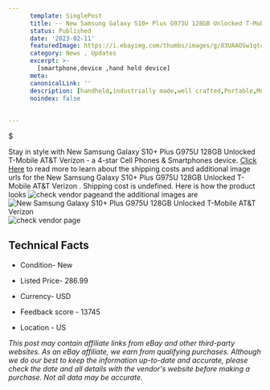 ```yaml
---
      template: SinglePost
      title: -- New Samsung Galaxy S10+ Plus G975U 128GB Unlocked T-Mobile AT&T Verizon 
      status: Published
      date: '2023-02-11'
      featuredImage: https://i.ebayimg.com/thumbs/images/g/83UAAOSw1qtc5s-e/s-l225.jpg
      category: News , Updates
      excerpt: >-
        [smartphone,device ,hand held device]
      meta:
      canonicalLink: ''
      description: [handheld,industrially made,well crafted,Portable,Mobile,Compact,Convenient,Lightweight,Maneuverable,Man-portable,Miniature,Carriable,Hand-held,Light,Holdable,Transportable,Mobile device,Pocket-sized,On-the-go,Wireless,Cordless,Compact size,Convenient size, smartphone,device ,hand held device]
      noindex: false
      
        
---
```

$

Stay in style with New Samsung Galaxy S10+ Plus G975U 128GB Unlocked T-Mobile AT&T Verizon  - a 4-star Cell Phones & Smartphones device. [Click Here](https://www.ebay.com/itm/202687650422?hash=item2f31201a76%3Ag%3A83UAAOSw1qtc5s-e&mkevt=1&mkcid=1&mkrid=711-53200-19255-0&campid=%253CePNCampaignId%253E&customid=%253CreferenceId%253E&toolid=10049) to read more to learn about the shipping costs and additional image urls for the New Samsung Galaxy S10+ Plus G975U 128GB Unlocked T-Mobile AT&T Verizon . Shipping cost is undefined. Here is how the product looks ![check vendor page](https://i.ebayimg.com/thumbs/images/g/83UAAOSw1qtc5s-e/s-l225.jpg)and the additional images are![New Samsung Galaxy S10+ Plus G975U 128GB Unlocked T-Mobile AT&T Verizon ](https://i.ebayimg.com/images/g/83UAAOSw1qtc5s-e/s-l1600.jpg)![check vendor page](https://origin-galleryplus.ebayimg.com/ws/web/202687650422_2_0_1/225x225.jpg,https://origin-galleryplus.ebayimg.com/ws/web/202687650422_3_0_1/225x225.jpg)



 ## Technical Facts 



     
      

 - Condition- New 


      

 - Listed Price- 286.99 


      

 - Currency- USD 


      

 - Feedback score - 13745 


      

 - Location - US 


      
      

 *_This post may contain affiliate links from eBay and other third-party websites. As an eBay affiliate, we earn from qualifying purchases. Although we do our best to keep the information up-to-date and accurate, please check the date and all details with the vendor's website before making a purchase. Not all data may be accurate._*






